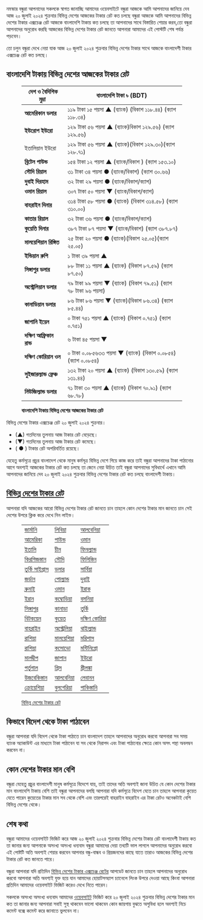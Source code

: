 <!-- wp:paragraph -->
<p>নমস্কার বন্ধুরা আপনাদের সকলকে স্বাগত জানাচ্ছি আমাদের ওয়েবসাইটে বন্ধুরা আজকে আমি আপনাদের জানিয়ে দেব আজ ২০ জুলাই ২০২৪ শুক্রবার বিভিন্ন দেশের আজকের টাকার রেট কত চলছে বন্ধুরা আজকে আমি আপনাদের বিভিন্ন দেশের টাকার এক্সচেঞ্জ রেট আজকে বাংলাদেশি টাকায় কত চলছে তা আপনাদের সাথে বিস্তারিত শেয়ার করব,তো বন্ধুরা আপনাদের অনুরোধ করছি আজকের বিভিন্ন দেশের টাকার রেট জানতে আপনারা আমাদের এই পোস্টটি শেষ পর্যন্ত পড়বেন।</p>
<!-- /wp:paragraph -->

<!-- wp:paragraph -->
<p>তো চলুন বন্ধুরা দেখে নেয়া যাক আজ ২০ জুলাই ২০২৪ শুক্রবার বিভিন্ন দেশের টাকার সাথে আজকে বাংলাদেশী টাকার এক্সচেঞ্জ রেট কত চলছে।<a href="https://www.probashirdiganta.com/"></a></p>
<!-- /wp:paragraph -->

<!-- wp:heading {"textAlign":"center"} -->
<h2 class="wp-block-heading has-text-align-center">বাংলাদেশি টাকায় বিভিন্ন দেশের আজকের টাকার রেট</h2>
<!-- /wp:heading -->

<!-- wp:table {"hasFixedLayout":false} -->
<figure class="wp-block-table"><table><thead><tr><th><strong>দেশ ও বৈদিশিক মুদ্রা&nbsp;</strong></th><th><strong>বাংলাদেশি টাকা ৳ (BDT)&nbsp;&nbsp;</strong></th></tr></thead><tbody><tr><td><strong>আমেরিকান ডলার</strong></td><td>১১৯ টাকা ১৫ পয়সা ▲&nbsp;(ব্যাংক) (বিকাশ ১১৮.৪৪) (ক্যাশ ১১৮.৩৪)</td></tr><tr><td><strong>ইউরোপ ইউরো</strong></td><td>১২৯ টাকা ৫৬ পয়সা&nbsp;▲ (ব্যাংক)বিকাশ ১২৯.৫৬) (ক্যাশ ১২৯.৫৬)</td></tr><tr><td>ইতালিয়ান ইউরো </td><td>১২৯ টাকা ৫৬ পয়সা ▲ (ব্যাংক)(বিকাশ ১২৯.৩০)(ক্যাশ ১২৮.৭১)</td></tr><tr><td><strong>ব্রিটেন পাউন্ড</strong></td><td>১৫৪ টাকা ১২ পয়সা ▲ (ব্যাংক/বিকাশ ) (ক্যাশ ১৫৩.১০)</td></tr><tr><td><strong>সৌদি রিয়াল</strong></td><td>৩১ টাকা ৩৪ পয়সা&nbsp;● (ব্যাংক/বিকাশ) (ক্যাশ ৩০.৬৬)</td></tr><tr><td><strong>দুবাই দিরহাম </strong></td><td>৩২ টাকা ২৯ পয়সা&nbsp;● (ব্যাংক/বিকাশ/ক্যাশ)</td></tr><tr><td><strong>ওমান রিয়াল</strong></td><td>৩০৭ টাকা ৫০ পয়সা ▼ (ব্যাংক/বিকাশ/ক্যাশ)</td></tr><tr><td><strong>বাহরাইন দিনার</strong></td><td>৩১৪ টাকা ৫৮ পয়সা ● (ব্যাংক) (বিকাশ ৩১৪.৫৮) (ক্যাশ ৩১০.০০)</td></tr><tr><td><strong>কাতার রিয়াল</strong></td><td>৩২ টাকা ৩৬ পয়সা ● (ব্যাংক/বিকাশ/ক্যাশ)</td></tr><tr><td><strong>কুয়েতি দিনার</strong></td><td>৩৮৭ টাকা ৮৭ পয়সা&nbsp;▼ (ব্যাংক/বিকাশ) (ক্যাশ ৩৮৭.৮৭)</td></tr><tr><td><strong>মালয়েশিয়ান রিঙ্গিত</strong></td><td>২৫ টাকা ২০ পয়সা&nbsp;● (ব্যাংক)(বিকাশ ২৫.০৫)(ক্যাশ ২৫.০৫)</td></tr><tr><td><strong>ইন্ডিয়ান রুপি</strong></td><td>১ টাকা ৩৯ পয়সা&nbsp;▲</td></tr><tr><td><strong>সিঙ্গাপুর ডলার</strong></td><td>৮৮ টাকা ১১ পয়সা ▲ (ব্যাংক) (বিকাশ ৮৭.৫৯) (ক্যাশ ৮৭.৫০)</td></tr><tr><td><strong>অস্ট্রেলিয়ান ডলার</strong></td><td>৭৯ টাকা ৯৯ পয়সা ▼ (ব্যাংক) (বিকাশ ৭৯.৫১) (ক্যাশ ৭৮ টাকা ৯৬ পয়সা)</td></tr><tr><td><strong>কানাডিয়ান ডলার</strong></td><td>৮৬ টাকা ৮৬ পয়সা ▼&nbsp;(ব্যাংক)(বিকাশ ৮৬.৩৪) (ক্যাশ ৮৫.৪৪)</td></tr><tr><td><strong>জাপানি ইয়েন </strong></td><td>০ টাকা ৭৫১ পয়সা ▲&nbsp;(ব্যাংক) (বিকাশ ০.৭৫১) (ক্যাশ ০.৭৫১)</td></tr><tr><td><strong>দক্ষিণ আফ্রিকান রান্ড</strong></td><td>৬ টাকা ৪৫ পয়সা&nbsp;▼</td></tr><tr><td><strong>দক্ষিণ কোরিয়ান ওন</strong></td><td>০ টাকা ০.০৮৫৬৩৩ পয়সা ▼ (ব্যাংক) (বিকাশ ০.০৮৫৪) (ক্যাশ ০.০৮৫৪)</td></tr><tr><td><strong>সুইজারল্যান্ড ফ্রেঞ্চ</strong></td><td>১৩২ টাকা ২০ পয়সা&nbsp;▲ (ব্যাংক) (বিকাশ ১৩০.৫৯) (ক্যাশ ১৩১.৪৪)</td></tr><tr><td><strong>নিউজিল্যান্ড&nbsp;ডলার</strong></td><td>৭১ টাকা ৩০ পয়সা ▲&nbsp;(ব্যাংক) (বিকাশ ৭০.৯১) (ক্যাশ ৬৮.৭৮)</td></tr></tbody></table><figcaption class="wp-element-caption"><strong>বাংলাদেশি টাকায় বিভিন্ন দেশের আজকের টাকার রেট</strong> </figcaption></figure>
<!-- /wp:table -->

<!-- wp:paragraph -->
<p>বিভিন্ন দেশের টাকার এক্সচেঞ্জ রেট ২০ জুলাই ২০২৪ শুক্রবার।</p>
<!-- /wp:paragraph -->

<!-- wp:list -->
<ul class="wp-block-list"><!-- wp:list-item -->
<li>(▲) গতদিনের তুলনায় আজ টাকার রেট বেড়েছে।</li>
<!-- /wp:list-item -->

<!-- wp:list-item -->
<li>(▼) গতদিনের তুলনায় আজ টাকার রেট কমেছে।</li>
<!-- /wp:list-item -->

<!-- wp:list-item -->
<li>( ● ) টাকার রেট অপরিবর্তিত রয়েছে।</li>
<!-- /wp:list-item --></ul>
<!-- /wp:list -->

<!-- wp:paragraph -->
<p>যেহেতু কর্মসূত্রে প্রচুর বাংলাদেশ থেকে মানুষ কর্মসূত্র বিভিন্ন দেশে গিয়ে কাজ করে তাই বন্ধুরা আপনাদের টাকা পাঠানোর আগে অবশ্যই আজকের টাকার রেট কত চলছে তা জেনে নেয়া উচিত তাই বন্ধুরা আপনাদের সুবিধার্থে এখানে আমি আপনাদের জানিয়ে দেব ২০ জুলাই ২০২৪ শুক্রবার বিভিন্ন দেশের টাকার রেট কত চলছে বাংলাদেশী টাকায়।</p>
<!-- /wp:paragraph -->

<!-- wp:heading {"textAlign":"center"} -->
<h2 class="wp-block-heading has-text-align-center"><a href="http://ajker.in/ajker-takar-rate/">বিভিন্ন দেশের টাকার রেট</a></h2>
<!-- /wp:heading -->

<!-- wp:paragraph -->
<p>আপনারা যদি আজকের আরো বিভিন্ন দেশের টাকার রেট জানতে চান তাহলে কোন দেশের টাকার মান জানতে চান সেই দেশের উপরে ক্লিক করে দেখে নিন লাইভ।</p>
<!-- /wp:paragraph -->

<!-- wp:table {"hasFixedLayout":false} -->
<figure class="wp-block-table"><table><tbody><tr><td><a href="http://ajker.in/german-to-bangladesh-taka/">জার্মানি</a></td><td><a href="http://ajker.in/libia-takar-rate/">লিবিয়া </a></td><td><a href="http://ajker.in/albanian-lek-to-bdt/">আলবেনিয়া </a></td></tr><tr><td><a href="http://ajker.in/american-dollar-to-taka/">আমেরিকা</a></td><td><a href="http://ajker.in/pound-to-bangladeshi-taka/">পাউন্ড </a></td><td><a href="http://ajker.in/how-much-is-100-omani-rials-in-bangladesh/">ওমান</a></td></tr><tr><td><a href="http://ajker.in/italy-takar-man/">ইতালি</a></td><td><a href="http://ajker.in/china-yuan-to-bangladeshi-taka/">চীন </a></td><td><a href="http://ajker.in/finland-currency-to-bdt/">ফিনল্যান্ড </a></td></tr><tr><td><a href="http://ajker.in/kyrgystan-takar-man/">কিরগিজস্তান </a></td><td><a href="http://ajker.in/saudi-riyal-to-bangladeshi-taka/">সৌদি </a></td><td><a href="http://ajker.in/philippines-currency-to-bdt/">ফিলিস্তিন</a></td></tr><tr><td><a href="http://ajker.in/convert-cypriot-pound-to-bangladeshi-taka/">তুর্কি সাইপ্রাস</a></td><td><a href="http://ajker.in/dollars-in-rupees/">ডলার </a></td><td><a href="http://ajker.in/serbia-taka-bangladesh-koto-taka/">সার্বিয়া </a></td></tr><tr><td><a href="http://ajker.in/jordan-taka-to-bd-taka/">জর্ডান </a></td><td><a href="http://ajker.in/poland-taka-rate/">পোল্যান্ড </a></td><td><a href="http://ajker.in/dubai-taka-rate/">দুবাই </a></td></tr><tr><td><a href="http://ajker.in/brunei-takar-man/">ব্রুনাই </a></td><td><a href="http://ajker.in/omani-rial-to-bangladeshi-taka/">ওমান </a></td><td><a href="http://ajker.in/iraqi-dinar-to-bangladeshi-taka/">ইরাক</a></td></tr><tr><td><a href="http://ajker.in/iran-takar-man/">ইরান</a></td><td><a href="http://ajker.in/cambodia-taka-rate-in-bangladesh/">কম্বোডিয়া </a></td><td><a href="http://ajker.in/bosnia-to-bangladesh-taka/">বসনিয়া </a></td></tr><tr><td><a href="http://ajker.in/singapore-takar-man/">সিঙ্গাপুর </a></td><td><a href="http://ajker.in/canada-takar-man/">কানাডা</a></td><td><a href="http://ajker.in/turkey-lira-to-bdt/">তুর্কি </a></td></tr><tr><td><a href="http://ajker.in/bitcoins-to-bangladeshi-taka/">বিটকয়েন </a></td><td><a href="http://ajker.in/kuwaiti-dinar-rate/">কুয়েত </a></td><td><a href="http://ajker.in/south-korea-taka-to-bangladesh-taka/">দক্ষিণ কোরিয়া</a></td></tr><tr><td><a href="http://ajker.in/bahrain-taka-rate-today/">বাহরাইন </a></td><td><a href="http://ajker.in/australia-taka-rate/">অস্ট্রেলিয়া </a></td><td><a href="http://ajker.in/thailand-takar-man/">থাইল্যান্ড </a></td></tr><tr><td><a href="http://ajker.in/russian-rouble-to-bangladesh-taka-exchange-rate/">রাশিয়া</a></td><td><a href="http://ajker.in/malaysia-currency-to-bangladeshi-taka/">মালয়েশিয়া </a></td><td><a href="http://ajker.in/convert-mauritius-rupee-to-bangladesh-taka/">মরিশাস </a></td></tr><tr><td><a href="http://ajker.in/rasia-to-bdt/">রাশিয়া </a></td><td><a href="http://ajker.in/kosovo-currency-to-bdt/">কসোভো</a></td><td><a href="http://ajker.in/montenegro-currency-to-bdt/">মন্টিনিগ্রো</a> </td></tr><tr><td><a href="http://ajker.in/maldives-taka-rate/">মালদ্বীপ </a></td><td><a href="http://ajker.in/convert-japanese-yen-to-bangladeshi-takas/">জাপান </a></td><td><a href="http://ajker.in/euro-to-taka/">ইউরো </a></td></tr><tr><td><a href="http://ajker.in/portugal-taka-to-bangladesh-taka/">পর্তুগাল </a></td><td><a href="http://ajker.in/greece-euro-to-bangladeshi-taka-exchange-rate/">গ্রিস</a></td><td><a href="http://ajker.in/srilanka-to-bangladeshi-taka-exchange-rate/">শ্রীলঙ্কা</a></td></tr><tr><td><a href="http://ajker.in/uzbekistan-takar-man/">উজবেকিস্তান </a></td><td><a href="http://ajker.in/albania-takar-ret/">আলবেনিয়া</a> </td><td><a href="http://ajker.in/lebanon-takar-rate/">লেবানন </a></td></tr><tr><td><a href="http://ajker.in/croatia-taka-rate/">ক্রোয়েশিয়া </a></td><td><a href="http://ajker.in/bulgaria-to-bangladesh-taka/">বুলগেরিয়া </a></td><td><a href="http://ajker.in/pakistani-taka-to-bangladeshi-taka/">পাকিস্তানি </a></td></tr></tbody></table><figcaption class="wp-element-caption"><a href="http://ajker.in/ajker-takar-rate/">বিভিন্ন দেশের টাকার রেট</a></figcaption></figure>
<!-- /wp:table -->

<!-- wp:heading -->
<h2 class="wp-block-heading">কিভাবে বিদেশ থেকে টাকা পাঠাবেন</h2>
<!-- /wp:heading -->

<!-- wp:paragraph -->
<p>বন্ধুরা আপনারা যদি বিদেশ থেকে টাকা পাঠাতে চান বাংলাদেশ তাহলে আপনাদের অনুরোধ করবো আপনারা সব সময় ব্যাংক অ্যাকাউন্ট এর মাধ্যমে টাকা পাঠাবেন যা সব থেকে নিরাপদ এবং টাকা পাঠানোর ক্ষেত্রে কোন অসৎ পন্থা অবলম্বন করবেন না।</p>
<!-- /wp:paragraph -->

<!-- wp:heading -->
<h2 class="wp-block-heading">কোন দেশের টাকার মান বেশি</h2>
<!-- /wp:heading -->

<!-- wp:paragraph -->
<p>বন্ধুরা যেহেতু প্রচুর বাংলাদেশী মানুষ কর্মসূত্রে বিদেশে যায়<a href="https://ajkersonardam.com/todays-rate-of-money-of-different-countries-in-bangladeshi-taka/">,</a> তাই তাদের অতি অবশ্যই জানা উচিত যে কোন দেশের টাকার মান বাংলাদেশি টাকায় বেশি তাই বন্ধুরা আপনাদের বলছি আপনারা যদি কর্মসূত্রে বিদেশ যেতে চান তাহলে আপনারা কুয়েত যেতে পারেন কুয়েতের টাকার মান সব থেকে বেশি এবং তারপরেই বাহরাইন বাহরাইন এর টাকা রেটও অনেকটাই বেশি বিভিন্ন দেশের থেকে।</p>
<!-- /wp:paragraph -->

<!-- wp:heading -->
<h2 class="wp-block-heading">শেষ কথা</h2>
<!-- /wp:heading -->

<!-- wp:paragraph -->
<p>বন্ধুরা আমাদের ওয়েবসাইট ভিজিট করে আজ ২০ জুলাই ২০২৪ শুক্রবার বিভিন্ন দেশের টাকার রেট বাংলাদেশী টাকায় কত তা জানার জন্য আপনাকে অসংখ্য অসংখ্য ধন্যবাদ বন্ধুরা আমাদের দেয়া তথ্যটি ভাল লাগলে আপনাদের অনুরোধ করবো এই পোষ্টটি অতি অবশ্যই শেয়ার করবেন আপনার বন্ধু-বান্ধব ও প্রিয়জনদের কাছে যাতে তারাও আজকের বিভিন্ন দেশের টাকার রেট কত জানতে পারে।</p>
<!-- /wp:paragraph -->

<!-- wp:paragraph -->
<p>বন্ধুরা আপনারা যদি প্রতিদিন <a href="https://ajkersonardam.com/todays-rate-of-money-of-different-countries-in-bangladeshi-taka/">বিভিন্ন দেশের টাকার এক্সচেঞ্জ রেটের</a> আপডেট জানতে চান তাহলে আপনাদের অনুরোধ করবো আপনারা অতি অবশ্যই যুক্ত হয়ে যান আমাদের হোয়াটসঅ্যাপ চ্যানেলে লিংক উপরে দেওয়া আছে কিংবা আপনারা প্রতিদিন আমাদের ওয়েবসাইট ভিজিট করেও দেখে নিতে পারেন।</p>
<!-- /wp:paragraph -->

<!-- wp:paragraph -->
<p>সকলকে অসংখ্য অসংখ্য ধন্যবাদ আমাদের <a href="https://pricesbd.com">ওয়েবসাইট</a> ভিজিট করে ২০ জুলাই ২০২৪ শুক্রবার বিভিন্ন দেশের টাকার মান কত তা জানার জন্য আপনারা সবাই সুস্থ থাকবেন ভালো থাকবেন কোন জায়গায় বুঝতে অসুবিধা হলে অবশ্যই নিচে কমেন্ট বক্সে কমেন্ট করে জানাতে ভুলবেন না।</p>
<!-- /wp:paragraph -->
